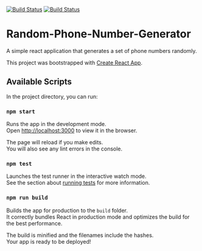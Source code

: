 [![Build Status](https://travis-ci.org/ddouglasz/Random-Phone-Number-Generator.svg?branch=master)](https://travis-ci.org/ddouglasz/Random-Phone-Number-Generator)
[![Build Status](https://travis-ci.org/ddouglasz/Random-Phone-Number-Generator.svg?branch=master)](https://travis-ci.org/ddouglasz/Random-Phone-Number-Generator)




# Random-Phone-Number-Generator
A simple react application that generates a  set of phone numbers randomly.



This project was bootstrapped with [Create React App](https://github.com/facebook/create-react-app).

## Available Scripts

In the project directory, you can run:

### `npm start`

Runs the app in the development mode.<br>
Open [http://localhost:3000](http://localhost:3000) to view it in the browser.

The page will reload if you make edits.<br>
You will also see any lint errors in the console.

### `npm test`

Launches the test runner in the interactive watch mode.<br>
See the section about [running tests](https://facebook.github.io/create-react-app/docs/running-tests) for more information.

### `npm run build`

Builds the app for production to the `build` folder.<br>
It correctly bundles React in production mode and optimizes the build for the best performance.

The build is minified and the filenames include the hashes.<br>
Your app is ready to be deployed!




